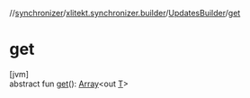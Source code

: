 //[synchronizer](../../../index.md)/[xlitekt.synchronizer.builder](../index.md)/[UpdatesBuilder](index.md)/[get](get.md)

# get

[jvm]\
abstract fun [get](get.md)(): [Array](https://kotlinlang.org/api/latest/jvm/stdlib/kotlin/-array/index.html)&lt;out [T](index.md)&gt;
